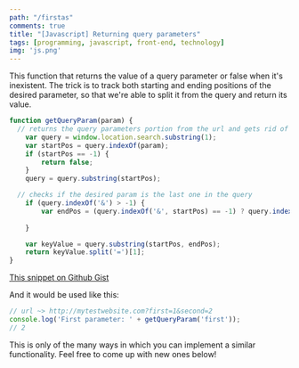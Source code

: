 ```yaml
---
path: "/firstas"
comments: true
title: "[Javascript] Returning query parameters"
tags: [programming, javascript, front-end, technology]
img: 'js.png'
---
```


This function that returns the value of a query parameter or false when it's inexistent.
The trick is to track both starting and ending positions of the desired parameter, so that we're able to split it from the query and return its value.
<!--more-->

```js
function getQueryParam(param) {
  // returns the query parameters portion from the url and gets rid of the ? at position [0]
	var query = window.location.search.substring(1);
	var startPos = query.indexOf(param);
	if (startPos == -1) {
		return false;
	}
	query = query.substring(startPos);

  // checks if the desired param is the last one in the query
	if (query.indexOf('&') > -1) {
		var endPos = (query.indexOf('&', startPos) == -1) ? query.indexOf('&')
																											: query.indexOf('&', startPos);
	}

	var keyValue = query.substring(startPos, endPos);
	return keyValue.split('=')[1];
}
```
[This snippet on Github Gist](https://gist.github.com/anazard/a37b997d0bce174656bda9f6faf7f88f)

And it would be used like this:

```js
// url ~> http://mytestwebsite.com?first=1&second=2
console.log('First parameter: ' + getQueryParam('first'));
// 2
```

This is only of the many ways in which you can implement a similar functionality. Feel free to come up with new ones below!
